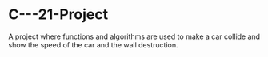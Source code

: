 # C---21-Project
A project where functions and algorithms are used to make a car collide and show the speed of the car and the wall destruction.

